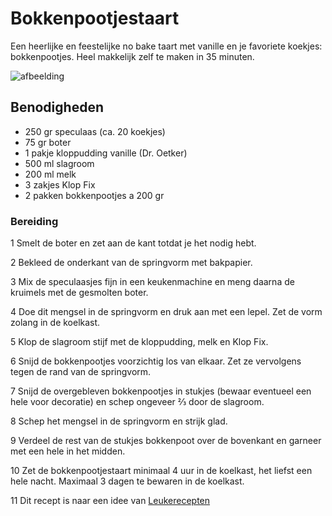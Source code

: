 # Bokkenpootjestaart

Een heerlijke en feestelijke no bake taart met vanille en je favoriete koekjes: bokkenpootjes. Heel makkelijk zelf te maken in 35 minuten.

![afbeelding](https://www.leukerecepten.nl/wp-content/uploads/2017/09/bokkenpootjesstaart-h.jpg)

## Benodigheden

* 250 gr speculaas (ca. 20 koekjes)
* 75 gr boter
* 1 pakje kloppudding vanille (Dr. Oetker)
* 500 ml slagroom
* 200 ml melk
* 3 zakjes Klop Fix
* 2 pakken bokkenpootjes a 200 gr
  
### Bereiding

1 Smelt de boter en zet aan de kant totdat je het nodig hebt.

2 Bekleed de onderkant van de springvorm met bakpapier.

3 Mix de speculaasjes fijn in een keukenmachine en meng daarna de kruimels met de gesmolten boter.

4 Doe dit mengsel in de springvorm en druk aan met een lepel. Zet de vorm zolang in de koelkast.

5 Klop de slagroom stijf met de kloppudding, melk en Klop Fix.

6 Snijd de bokkenpootjes voorzichtig los van elkaar. Zet ze vervolgens tegen de rand van de springvorm.

7 Snijd de overgebleven bokkenpootjes in stukjes (bewaar eventueel een hele voor decoratie) en schep ongeveer  ⅔ door de slagroom.

8 Schep het mengsel in de springvorm en strijk glad.

9 Verdeel de rest van de stukjes bokkenpoot over de bovenkant en garneer met een hele in het midden.

10 Zet de bokkenpootjestaart minimaal 4 uur in de koelkast, het liefst een hele nacht. Maximaal 3 dagen te bewaren in de koelkast.

11 Dit recept is naar een idee van [Leukerecepten](https://www.leukerecepten.nl/recepten/bokkenpootjestaart/)